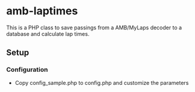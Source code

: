 # amb-laptimes
This is a PHP class to save passings from a AMB/MyLaps decoder to a database and calculate lap times. 

## Setup

### Configuration
* Copy config_sample.php to config.php and customize the parameters